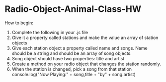 # Radio-Object-Animal-Class-HW
How to begin: 

<ol> 
  <li> Complete the following in your .js file </li>
  <li> Give it a property called stations and make the value an array of station objects </li>
<li> Give each station object a property called name and songs. Name should be a string and should be an array of song objects. </li>
  <li> Song object should have two properties: title and artist </li>
  <li> Create a method on your radio object that changes the station randomly. </li>
<li> When the station is changed, pick a song from that station console.log("Now Playing:" + song,title + "by" + song.artist)</li>
  </ol>
